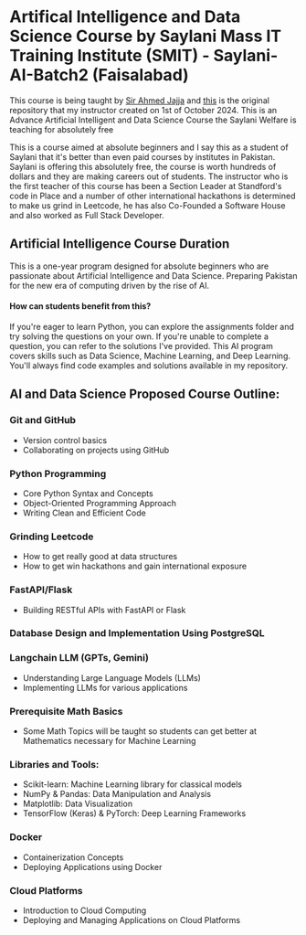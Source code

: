 # Artifical Intelligence and Data Science Course by Saylani Mass IT Training Institute (SMIT) - Saylani-AI-Batch2 (Faisalabad)

This course is being taught by [Sir Ahmed Jajja](https://github.com/Ahmadjajja) and [this](https://github.com/Ahmadjajja/AI_n_DataScience) is the original repository that my instructor created on 1st of October 2024. This is an Advance Artificial Intelligent and Data Science Course the Saylani Welfare is teaching for absolutely free 

This is a course aimed at absolute beginners and I say this as a student of Saylani that it's better than even paid courses by institutes in Pakistan. Saylani is offering this absolutely free, the course is worth hundreds of dollars and they are making careers out of students. The instructor who is the first teacher of this course has been a Section Leader at Standford's code in Place and a number of other international hackathons is determined to make us grind in Leetcode, he has also Co-Founded a Software House and also worked as Full Stack Developer.

## Artificial Intelligence Course Duration
This is a one-year program designed for absolute beginners who are passionate about Artificial Intelligence and Data Science. Preparing Pakistan for the new era of computing driven by the rise of AI.

#### How can students benefit from this?

If you're eager to learn Python, you can explore the assignments folder and try solving the questions on your own. If you're unable to complete a question, you can refer to the solutions I've provided. This AI program covers skills such as Data Science, Machine Learning, and Deep Learning. You'll always find code examples and solutions available in my repository.

## AI and Data Science Proposed Course Outline:

### Git and GitHub

- Version control basics
- Collaborating on projects using GitHub

### Python Programming

- Core Python Syntax and Concepts
- Object-Oriented Programming Approach
- Writing Clean and Efficient Code

### Grinding Leetcode

- How to get really good at data structures 
- How to get win hackathons and gain international exposure

### FastAPI/Flask 

- Building RESTful APIs with FastAPI or Flask

### Database Design and Implementation Using PostgreSQL

### Langchain LLM (GPTs, Gemini)

- Understanding Large Language Models (LLMs)
- Implementing LLMs for various applications

### Prerequisite Math Basics

- Some Math Topics will be taught so students can get better at Mathematics necessary for Machine Learning

### Libraries and Tools:

- Scikit-learn: Machine Learning library for classical models
- NumPy & Pandas: Data Manipulation and Analysis
- Matplotlib: Data Visualization
- TensorFlow (Keras) & PyTorch: Deep Learning Frameworks

### Docker 

- Containerization Concepts
- Deploying Applications using Docker

### Cloud Platforms

- Introduction to Cloud Computing
- Deploying and Managing Applications on Cloud Platforms
